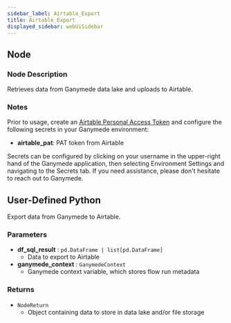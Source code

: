 ```yaml
---
sidebar_label: Airtable_Export
title: Airtable_Export
displayed_sidebar: webUiSidebar
---
```


## Node

### Node Description

Retrieves data from Ganymede data lake and uploads to Airtable.

### Notes

Prior to usage, create an [Airtable Personal Access Token](https://airtable.com/developers/web/guides/personal-access-tokens) and configure the following secrets in your Ganymede environment:

- **airtable_pat**: PAT token from Airtable

Secrets can be configured by clicking on your username in the upper-right hand of the Ganymede
application, then selecting Environment Settings and navigating to the Secrets tab.  If you need
assistance, please don't hesitate to reach out to Ganymede.

## User-Defined Python

Export data from Ganymede to Airtable.

### Parameters

- **df_sql_result** : `pd.DataFrame | list[pd.DataFrame]`
  - Data to export to Airtable
- **ganymede_context** : `GanymedeContext`
  - Ganymede context variable, which stores flow run metadata

### Returns

- `NodeReturn`
  - Object containing data to store in data lake and/or file storage
